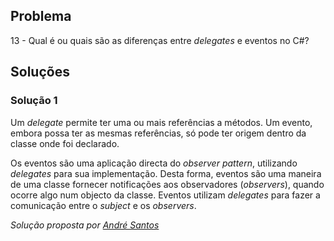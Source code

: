 ## Problema

13 - Qual é ou quais são as diferenças entre _delegates_ e eventos no C#?

## Soluções

### Solução 1

Um _delegate_ permite ter uma ou mais referências a métodos. Um evento,
embora possa ter as mesmas referências, só pode ter origem dentro da classe
onde foi declarado.

Os eventos são uma aplicação directa do *observer pattern*, utilizando
_delegates_ para sua implementação. Desta forma, eventos são uma maneira de
uma classe fornecer notificações aos observadores (*observers*), quando ocorre
algo num objecto da classe. Eventos utilizam _delegates_ para fazer a comunicação 
entre o *subject* e os *observers*.

*Solução proposta por [André Santos](https://github.com/Snigy24)*
